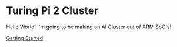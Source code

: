 # Turing Pi 2 Cluster

Hello World! I'm going to be making an AI Cluster out of ARM SoC's!

[Getting Started](https://www.jeffgeerling.com/blog/2020/installing-k3s-kubernetes-on-turing-pi-raspberry-pi-cluster-episode-3)
